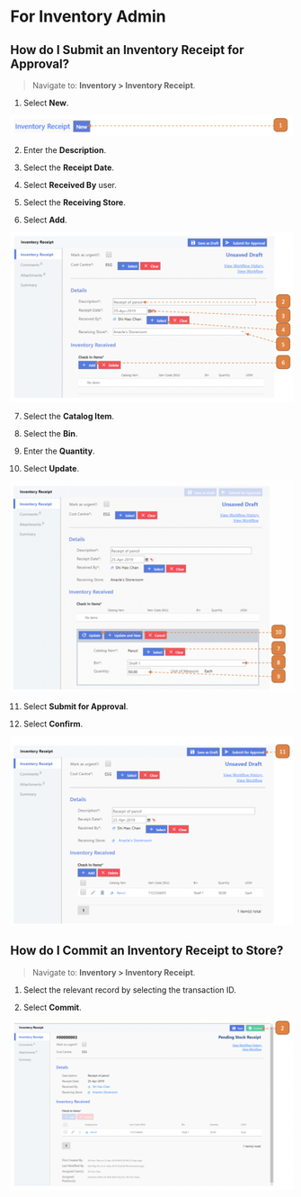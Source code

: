 # For Inventory Admin

## How do I Submit an Inventory Receipt for Approval?

> Navigate to: **Inventory > Inventory Receipt**.

1. Select **New**.

![](images/IRFIA.png "IRFIA")

2. Enter the **Description**.

3. Select the **Receipt Date**.

4. Select **Received By** user.

5. Select the **Receiving Store**.

6. Select **Add**.

![](images/IRFIA2.png "IRFIA2")

7. Select the **Catalog Item**.

8. Select the **Bin**.

9. Enter the **Quantity**.

10. Select **Update**.

![](images/IRFIA3.png "IRFIA3")

11. Select **Submit for Approval**.

12. Select **Confirm**.

![](images/IRFIA4.png "IRFIA4")


## How do I Commit an Inventory Receipt to Store?

> Navigate to: **Inventory > Inventory Receipt**.

1. Select the relevant record by selecting the transaction ID.

2. Select **Commit**.

![](images/IRFIA5.png "IRFIA5")